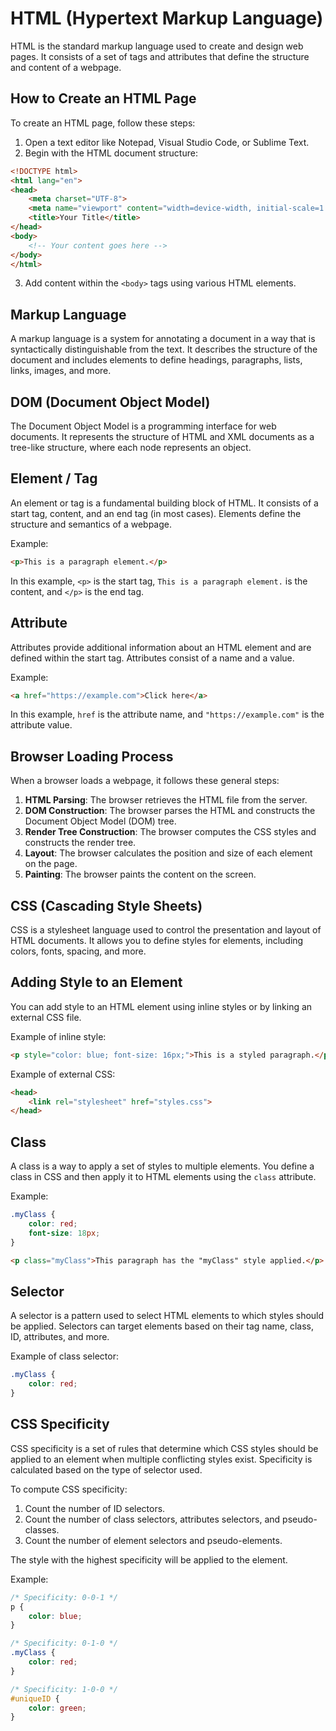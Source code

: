 # HTML (Hypertext Markup Language)

HTML is the standard markup language used to create and design web pages. It consists of a set of tags and attributes that define the structure and content of a webpage.

## How to Create an HTML Page

To create an HTML page, follow these steps:

1. Open a text editor like Notepad, Visual Studio Code, or Sublime Text.
2. Begin with the HTML document structure:

```html
<!DOCTYPE html>
<html lang="en">
<head>
    <meta charset="UTF-8">
    <meta name="viewport" content="width=device-width, initial-scale=1.0">
    <title>Your Title</title>
</head>
<body>
    <!-- Your content goes here -->
</body>
</html>
```

3. Add content within the `<body>` tags using various HTML elements.

## Markup Language

A markup language is a system for annotating a document in a way that is syntactically distinguishable from the text. It describes the structure of the document and includes elements to define headings, paragraphs, lists, links, images, and more.

## DOM (Document Object Model)

The Document Object Model is a programming interface for web documents. It represents the structure of HTML and XML documents as a tree-like structure, where each node represents an object.

## Element / Tag

An element or tag is a fundamental building block of HTML. It consists of a start tag, content, and an end tag (in most cases). Elements define the structure and semantics of a webpage.

Example:
```html
<p>This is a paragraph element.</p>
```

In this example, `<p>` is the start tag, `This is a paragraph element.` is the content, and `</p>` is the end tag.

## Attribute

Attributes provide additional information about an HTML element and are defined within the start tag. Attributes consist of a name and a value.

Example:
```html
<a href="https://example.com">Click here</a>
```

In this example, `href` is the attribute name, and `"https://example.com"` is the attribute value.

## Browser Loading Process

When a browser loads a webpage, it follows these general steps:

1. **HTML Parsing**: The browser retrieves the HTML file from the server.
2. **DOM Construction**: The browser parses the HTML and constructs the Document Object Model (DOM) tree.
3. **Render Tree Construction**: The browser computes the CSS styles and constructs the render tree.
4. **Layout**: The browser calculates the position and size of each element on the page.
5. **Painting**: The browser paints the content on the screen.

## CSS (Cascading Style Sheets)

CSS is a stylesheet language used to control the presentation and layout of HTML documents. It allows you to define styles for elements, including colors, fonts, spacing, and more.

## Adding Style to an Element

You can add style to an HTML element using inline styles or by linking an external CSS file.

Example of inline style:
```html
<p style="color: blue; font-size: 16px;">This is a styled paragraph.</p>
```

Example of external CSS:
```html
<head>
    <link rel="stylesheet" href="styles.css">
</head>
```

## Class

A class is a way to apply a set of styles to multiple elements. You define a class in CSS and then apply it to HTML elements using the `class` attribute.

Example:
```css
.myClass {
    color: red;
    font-size: 18px;
}
```

```html
<p class="myClass">This paragraph has the "myClass" style applied.</p>
```

## Selector

A selector is a pattern used to select HTML elements to which styles should be applied. Selectors can target elements based on their tag name, class, ID, attributes, and more.

Example of class selector:
```css
.myClass {
    color: red;
}
```

## CSS Specificity

CSS specificity is a set of rules that determine which CSS styles should be applied to an element when multiple conflicting styles exist. Specificity is calculated based on the type of selector used.

To compute CSS specificity:

1. Count the number of ID selectors.
2. Count the number of class selectors, attributes selectors, and pseudo-classes.
3. Count the number of element selectors and pseudo-elements.

The style with the highest specificity will be applied to the element.

Example:
```css
/* Specificity: 0-0-1 */
p {
    color: blue;
}

/* Specificity: 0-1-0 */
.myClass {
    color: red;
}

/* Specificity: 1-0-0 */
#uniqueID {
    color: green;
}
```